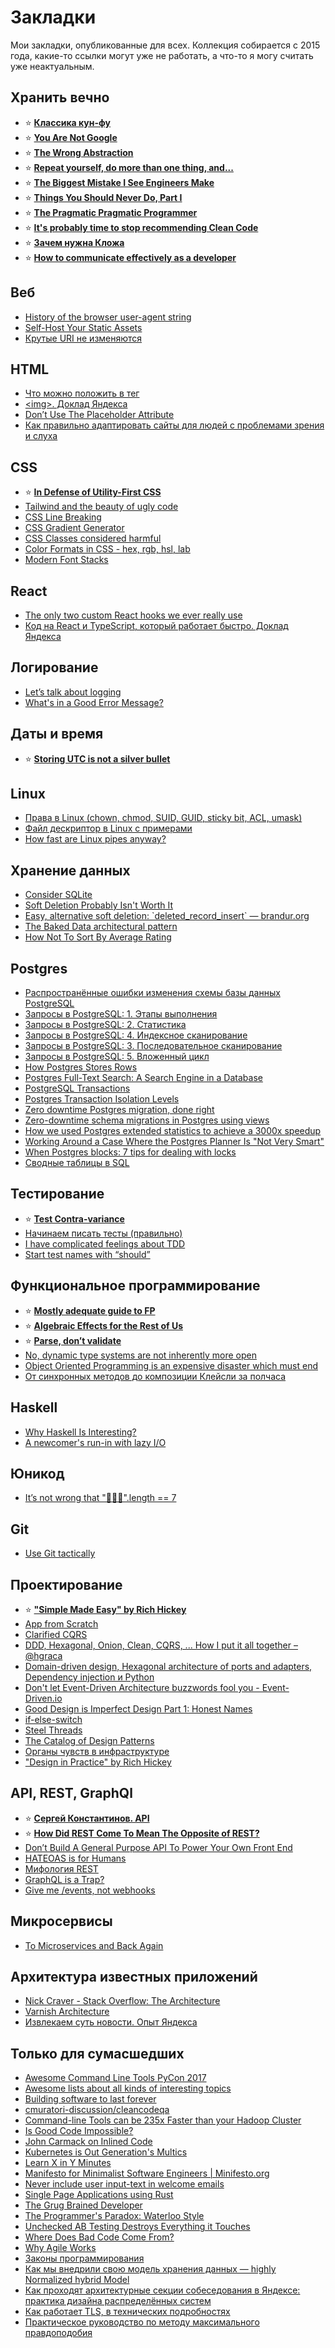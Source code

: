# Закладки

Мои закладки, опубликованные для всех. Коллекция собирается с 2015 года, какие-то ссылки могут уже не работать, а что-то я могу считать уже неактуальным.

## Хранить вечно
* ⭐ **[Классика кун-фу](https://rsdn.org/forum/info/FAQ.philosophy.kungfu)**
* ⭐ **[You Are Not Google](https://blog.bradfieldcs.com/you-are-not-google-84912cf44afb)**
* ⭐ **[The Wrong Abstraction](https://sandimetz.com/blog/2016/1/20/the-wrong-abstraction)**
* ⭐ **[Repeat yourself, do more than one thing, and...](https://programmingisterrible.com/post/176657481103/repeat-yourself-do-more-than-one-thing-and)**
* ⭐ **[The Biggest Mistake I See Engineers Make](https://archive.is/2022.01.25-181300/https://thezbook.com/the-biggest-mistake-i-see-engineers-make/)**
* ⭐ **[Things You Should Never Do, Part I](https://www.joelonsoftware.com/2000/04/06/things-you-should-never-do-part-i/)**
* ⭐ **[The Pragmatic Pragmatic Programmer](https://rchaves.app/pragmatic-pragmatic-programmer/)**
* ⭐ **[It's probably time to stop recommending Clean Code](https://qntm.org/clean)**
* ⭐ **[Зачем нужна Кложа](https://grishaev.me/why-clj/)**
* ⭐ **[How to communicate effectively as a developer](https://www.karlsutt.com/articles/communicating-effectively-as-a-developer/)**

## Веб
* [History of the browser user-agent string](https://webaim.org/blog/user-agent-string-history/)
* [Self-Host Your Static Assets](https://csswizardry.com/2019/05/self-host-your-static-assets/)
* [Крутые URI не изменяются](https://habr.com/ru/post/511508/)

## HTML
* [Что можно положить в тег <head>](https://habr.com/ru/company/htmlacademy/blog/563894/)
* [\<img\>. Доклад Яндекса](https://habr.com/ru/company/yandex/blog/559442/)
* [Don’t Use The Placeholder Attribute](https://www.smashingmagazine.com/2018/06/placeholder-attribute/)
* [Как правильно адаптировать сайты для людей с проблемами зрения и слуха](https://guide.so-edinenie.org/rules)

## CSS
* ⭐ **[In Defense of Utility-First CSS](https://frontstuff.io/in-defense-of-utility-first-css)**
* [Tailwind and the beauty of ugly code](https://boot-and-shoe.vercel.app/posts/skeptics-guide-to-tailwind)
* [CSS Line Breaking](https://florian.rivoal.net/talks/line-breaking/#cover)
* [CSS Gradient Generator](https://www.joshwcomeau.com/gradient-generator/)
* [CSS Classes considered harmful](https://www.keithcirkel.co.uk/css-classes-considered-harmful/)
* [Color Formats in CSS - hex, rgb, hsl, lab](https://www.joshwcomeau.com/css/color-formats/)
* [Modern Font Stacks](https://modernfontstacks.com/#font-stacks)

## React
* [The only two custom React hooks we ever really use](https://blog.molecule.dev/the-only-custom-react-hooks-we-use/)
* [Код на React и TypeScript, который работает быстро. Доклад Яндекса](https://habr.com/ru/company/yandex/blog/536682/)

## Логирование
* [Let’s talk about logging](https://dave.cheney.net/2015/11/05/lets-talk-about-logging)
* [What's in a Good Error Message?](https://www.morling.dev/blog/whats-in-a-good-error-message/)

## Даты и время
* ⭐ **[Storing UTC is not a silver bullet](https://codeblog.jonskeet.uk/2019/03/27/storing-utc-is-not-a-silver-bullet/)**

## Linux
* [Права в Linux (chown, chmod, SUID, GUID, sticky bit, ACL, umask)](https://habr.com/ru/post/469667/)
* [Файл дескриптор в Linux с примерами](https://habr.com/ru/post/471038/)
* [How fast are Linux pipes anyway?](https://mazzo.li/posts/fast-pipes.html)

## Хранение данных
* [Consider SQLite](https://blog.wesleyac.com/posts/consider-sqlite)
* [Soft Deletion Probably Isn't Worth It](https://brandur.org/soft-deletion)
* [Easy, alternative soft deletion: \`deleted\_record\_insert\` — brandur.org](https://brandur.org/fragments/deleted-record-insert)
* [The Baked Data architectural pattern](https://simonwillison.net/2021/Jul/28/baked-data/)
* [How Not To Sort By Average Rating](https://www.evanmiller.org/how-not-to-sort-by-average-rating.html)

## Postgres
* [Распространённые ошибки изменения схемы базы данных PostgreSQL](https://habr.com/ru/post/582698/)
* [Запросы в PostgreSQL: 1. Этапы выполнения](https://habr.com/ru/companies/postgrespro/articles/574702/)
* [Запросы в PostgreSQL: 2. Статистика](https://habr.com/ru/company/postgrespro/blog/576100/)
* [Запросы в PostgreSQL: 4. Индексное сканирование](https://habr.com/ru/company/postgrespro/blog/578196/)
* [Запросы в PostgreSQL: 3. Последовательное сканирование](https://habr.com/ru/company/postgrespro/blog/576980/)
* [Запросы в PostgreSQL: 5. Вложенный цикл](https://habr.com/ru/company/postgrespro/blog/579024/)
* [How Postgres Stores Rows](https://ketansingh.me/posts/how-postgres-stores-rows/)
* [Postgres Full-Text Search: A Search Engine in a Database](https://blog.crunchydata.com/blog/postgres-full-text-search-a-search-engine-in-a-database)
* [PostgreSQL Transactions](https://gist.github.com/jcoleman/1e6ad1bf8de454c166da94b67537758b)
* [Postgres Transaction Isolation Levels](https://malisper.me/postgres-transaction-isolation-levels/)
* [Zero downtime Postgres migration, done right](https://engineering.theblueground.com/blog/zero-downtime-postgres-migration-done-right/)
* [Zero-downtime schema migrations in Postgres using views](https://fabianlindfors.se/blog/schema-migrations-in-postgres/)
* [How we used Postgres extended statistics to achieve a 3000x speedup](https://build.affinity.co/how-we-used-postgres-extended-statistics-to-achieve-a-3000x-speedup-ea93d3dcdc61)
* [Working Around a Case Where the Postgres Planner Is "Not Very Smart"](https://heap.io/blog/when-the-postgres-planner-is-not-very-smart)
* [When Postgres blocks: 7 tips for dealing with locks](https://www.citusdata.com/blog/2018/02/22/seven-tips-for-dealing-with-postgres-locks/)
* [Сводные таблицы в SQL](https://habr.com/ru/post/506070/)
    
## Тестирование
* ⭐ **[Test Contra-variance](https://blog.cleancoder.com/uncle-bob/2017/10/03/TestContravariance.html)**
* [Начинаем писать тесты (правильно)](https://www.youtube.com/watch?app=desktop&v=zsz8kdi62mE)
* [I have complicated feelings about TDD](https://buttondown.email/hillelwayne/archive/i-have-complicated-feelings-about-tdd-8403/)
* [Start test names with “should”](https://paperless.blog/start-test-names-with-should)
    
## Функциональное программирование
* ⭐ **[Mostly adequate guide to FP](https://github.com/MostlyAdequate/mostly-adequate-guide)**
* ⭐ **[Algebraic Effects for the Rest of Us](https://overreacted.io/algebraic-effects-for-the-rest-of-us/)**
* ⭐ **[Parse, don’t validate](https://lexi-lambda.github.io/blog/2019/11/05/parse-don-t-validate/)**
* [No, dynamic type systems are not inherently more open](https://lexi-lambda.github.io/blog/2020/01/19/no-dynamic-type-systems-are-not-inherently-more-open/)
* [Object Oriented Programming is an expensive disaster which must end](http://www.smashcompany.com/technology/object-oriented-programming-is-an-expensive-disaster-which-must-end)
* [От синхронных методов до композиции Клейсли за полчаса](https://www.youtube.com/watch?v=dWyGM3MnN0A)

## Haskell
* [Why Haskell Is Interesting?](https://news.ycombinator.com/item?id=32711726)
* [A newcomer's run-in with lazy I/O](https://www.ianthehenry.com/posts/lazy-io/)

## Юникод
* [It’s not wrong that "🤦🏼‍♂️".length == 7](https://hsivonen.fi/string-length/)

## Git
* [Use Git tactically](https://stackoverflow.blog/2022/04/06/use-git-tactically/)

## Проектирование
* ⭐ **["Simple Made Easy" by Rich Hickey](https://www.infoq.com/presentations/Simple-Made-Easy/)**
* [App from Scratch](https://github.com/darkleaf/app-from-scratch)
* [Clarified CQRS](https://udidahan.com/2009/12/09/clarified-cqrs/)
* [DDD, Hexagonal, Onion, Clean, CQRS, ... How I put it all together – @hgraca](https://herbertograca.com/2017/11/16/explicit-architecture-01-ddd-hexagonal-onion-clean-cqrs-how-i-put-it-all-together/)
* [Domain-driven design, Hexagonal architecture of ports and adapters, Dependency injection и Python](https://habr.com/ru/post/559560/)
* [Don't let Event-Driven Architecture buzzwords fool you - Event-Driven.io](https://event-driven.io/en/dont_let_event_driven_architecture_buzzwords_fool_you/)
* [Good Design is Imperfect Design Part 1: Honest Names](https://www.domainlanguage.com/articles/good-design-is-imperfect-design-part-1-honest-names/)
* [if-else-switch](http://blog.cleancoder.com/uncle-bob/2021/03/06/ifElseSwitch.html)
* [Steel Threads](https://www.cs.du.edu/~snarayan/sada/docs/steelthreads.pdf)
* [The Catalog of Design Patterns](https://refactoring.guru/design-patterns/catalog)
* [Органы чувств в инфраструктуре](https://borshev.com/devops-signals/)
* ["Design in Practice" by Rich Hickey](https://www.youtube.com/watch?v=fTtnx1AAJ-c)

## API, REST, GraphQl
* ⭐ **[Сергей Константинов. API](https://twirl.github.io/The-API-Book/index.ru.html)**
* ⭐ **[How Did REST Come To Mean The Opposite of REST?](https://htmx.org/essays/how-did-rest-come-to-mean-the-opposite-of-rest/)**
* [Don’t Build A General Purpose API To Power Your Own Front End](https://max.engineer/server-informed-ui)
* [HATEOAS is for Humans](https://intercoolerjs.org/2016/05/08/hatoeas-is-for-humans.html)
* [Мифология REST](https://habr.com/ru/post/560590/)
* [GraphQL is a Trap?](https://xuorig.medium.com/graphql-is-a-trap-e83ca380aa8f)
* [Give me /events, not webhooks](https://blog.sequin.io/events-not-webhooks)

## Микросервисы
* [To Microservices and Back Again](https://www.infoq.com/news/2020/04/microservices-back-again/)

## Архитектура известных приложений
* [Nick Craver - Stack Overflow: The Architecture](https://nickcraver.com/blog/2016/02/17/stack-overflow-the-architecture-2016-edition/)
* [Varnish Architecture](https://varnish-cache.org/docs/trunk/phk/notes.html)
* [Извлекаем суть новости. Опыт Яндекса](https://habr.com/ru/company/yandex/blog/586634/)

## Только для сумасшедших
* [Awesome Command Line Tools PyCon 2017](https://www.youtube.com/watch?v=hJhZhLg3obk)
* [Awesome lists about all kinds of interesting topics](https://github.com/sindresorhus/awesome)
* [Building software to last forever](https://herman.bearblog.dev/building-software-to-last-forever)
* [cmuratori-discussion/cleancodeqa](https://github.com/unclebob/cmuratori-discussion/blob/main/cleancodeqa.md)
* [Command-line Tools can be 235x Faster than your Hadoop Cluster](https://adamdrake.com/command-line-tools-can-be-235x-faster-than-your-hadoop-cluster.html)
* [Is Good Code Impossible?](http://raptureinvenice.com/is-good-code-impossible/)
* [John Carmack on Inlined Code](http://number-none.com/blow/john_carmack_on_inlined_code.html)
* [Kubernetes is Out Generation's Multics](http://www.oilshell.org/blog/2021/07/blog-backlog-2.html)
* [Learn X in Y Minutes](https://learnxinyminutes.com/)
* [Manifesto for Minimalist Software Engineers | Minifesto.org](http://minifesto.org/)
* [Never include user input-text in welcome emails](https://mzrn.sh/2023/03/03/never-include-user-input-text-in-welcome-emails/)
* [Single Page Applications using Rust](https://www.sheshbabu.com/posts/rust-wasm-yew-single-page-application/)
* [The Grug Brained Developer](https://reidjs.github.io/grug-dev-translation/)
* [The Programmer's Paradox: Waterloo Style](https://theprogrammersparadox.blogspot.com/2023/04/waterloo-style.html)
* [Unchecked AB Testing Destroys Everything it Touches](https://www.zumsteg.net/2022/07/05/unchecked-ab-testing-destroys-everything-it-touches/)
* [Where Does Bad Code Come From?](https://www.youtube.com/watch?v=7YpFGkG-u1w)
* [Why Agile Works](https://rchaves.app/why-agile-works/)
* [Законы программирования](https://habr.com/ru/post/491946/)
* [Как мы внедрили свою модель хранения данных — highly Normalized hybrid Model](https://habr.com/ru/company/yandex/blog/557140/)
* [Как проходят архитектурные секции собеседования в Яндексе: практика дизайна распределённых систем](https://habr.com/ru/company/yandex/blog/564132/)
* [Как работает TLS, в технических подробностях](https://tls.dxdt.ru/tls.html)
* [Практическое руководство по методу максимального правдоподобия](https://habr.com/ru/company/otus/blog/585610/)
